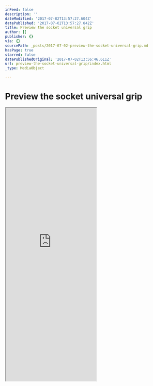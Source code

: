 ```yaml
---
inFeed: false
description: ''
dateModified: '2017-07-02T13:57:27.604Z'
datePublished: '2017-07-02T13:57:27.842Z'
title: Preview the socket universal grip
author: []
publisher: {}
via: {}
sourcePath: _posts/2017-07-02-preview-the-socket-universal-grip.md
hasPage: true
starred: false
datePublishedOriginal: '2017-07-02T13:56:46.611Z'
url: preview-the-socket-universal-grip/index.html
_type: MediaObject

---
```

# Preview the socket universal grip

<iframe src="https://the-grid.github.io/ed-userhtml/?g=eJyFUstOwzAQ_BXLBwQHJ7SoCkEEREHiVIEoiGO1ONvWkMSWvUnh73HitEp5Xhzv7Ho8M_F5rhomC3Au4yg3KmfdKuaqWhV4b3VeSxLNuId7YL8Sp8n4OElPUs4UYemkNtjt6MNgxtdE5iyOnVxjCZG2q7g_x1kOBMJ1VwnTk6k84zvCi_NWX8vl2ybjqoQVejT2cOgNtQtSVCAfzFdQ-lrqirCijD9VqkHroGCeR0l2a5Vhj1oX7NliJddsXiA2yB6AvFpicy3f_OcqB0No2VQRS8Qonc32JPxl9W65RPs1l6BNty3Hf7DRRzG1euPQ-lJJZNuW3w8d9sDO4iRK022wZhPmRaElkNJVxl9qIl19y7Ubu65tm8LHMLD5zc7qcO0k14701otp6R3_rQ95TvoFVl_InPQ_gFgIj_Cd4ldoIKCcOStDpM5nCsZEXQSR1GUcRqJXdzkaJaPkeDI5aC0vTAG01LbMwqPqg1w0Y-9pDdah91TTUpy2QgLJPyou3vvXeni0O_EJi-giVQ" height="900" style=""></iframe>